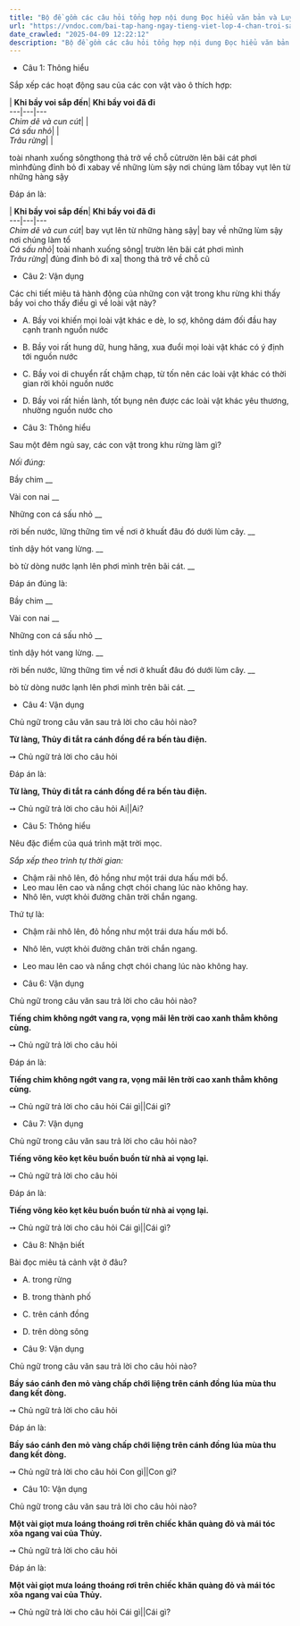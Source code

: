 ```yaml
---
title: "Bộ đề gồm các câu hỏi tổng hợp nội dung Đọc hiểu văn bản và Luyện từ và câu được học ở Tuần 20 trong chương trình Tiếng Việt lớp 4 Tập 2 Chân trời sáng tạo."
url: "https://vndoc.com/bai-tap-hang-ngay-tieng-viet-lop-4-chan-troi-sang-tao-tuan-20-thu-5-336074"
date_crawled: "2025-04-09 12:22:12"
description: "Bộ đề gồm các câu hỏi tổng hợp nội dung Đọc hiểu văn bản và Luyện từ và câu được học ở Tuần 20 trong chương trình Tiếng Việt lớp 4 Tập 2 Chân trời sáng tạo."
---
```


* Câu 1:  Thông hiểu

Sắp xếp các hoạt động sau của các con vật vào ô thích hợp:

| **Khi bầy voi sắp đến**| **Khi bầy voi đã đi**  
---|---|---  
 _Chim dẽ và cun cút_| |   
 _Cá sấu nhỏ_| |   
 _Trâu rừng_| |   
  
toài nhanh xuống sôngthong thả trở về chỗ cũtrườn lên bãi cát phơi mìnhđủng đỉnh bỏ đi xabay về những lùm sậy nơi chúng làm tổbay vụt lên từ những hàng sậy

Đáp án là:

| **Khi bầy voi sắp đến**| **Khi bầy voi đã đi**  
---|---|---  
 _Chim dẽ và cun cút_|  bay vụt lên từ những hàng sậy| bay về những lùm sậy nơi chúng làm tổ  
 _Cá sấu nhỏ_|  toài nhanh xuống sông| trườn lên bãi cát phơi mình  
 _Trâu rừng_|  đủng đỉnh bỏ đi xa| thong thả trở về chỗ cũ  
  
* Câu 2:  Vận dụng

Các chi tiết miêu tả hành động của những con vật trong khu rừng khi thấy bầy voi cho thấy điều gì về loài vật này?

  * A. Bầy voi khiến mọi loài vật khác e dè, lo sợ, không dám đối đầu hay cạnh tranh nguồn nước 
  * B. Bầy voi rất hung dữ, hung hăng, xua đuổi mọi loài vật khác có ý định tới nguồn nước 
  * C. Bầy voi di chuyển rất chậm chạp, từ tốn nên các loài vật khác có thời gian rời khỏi nguồn nước 
  * D. Bầy voi rất hiền lành, tốt bụng nên được các loài vật khác yêu thương, nhường nguồn nước cho 



* Câu 3:  Thông hiểu

Sau một đêm ngủ say, các con vật trong khu rừng làm gì?

_Nối đúng:_

Bầy chim  __

Vài con nai __

Những con cá sấu nhỏ __

rời bến nước, lững thững tìm về nơi ở khuất đâu đó dưới lùm cây. __

tỉnh dậy hót vang lừng. __

bò từ dòng nước lạnh lên phơi mình trên bãi cát. __

Đáp án đúng là:

Bầy chim __

Vài con nai __

Những con cá sấu nhỏ __

tỉnh dậy hót vang lừng. __

rời bến nước, lững thững tìm về nơi ở khuất đâu đó dưới lùm cây. __

bò từ dòng nước lạnh lên phơi mình trên bãi cát. __

* Câu 4: Vận dụng

Chủ ngữ trong câu văn sau trả lời cho câu hỏi nào?

**Từ làng, Thủy đi tắt ra cánh đồng để ra bến tàu điện.**

➙ Chủ ngữ trả lời cho câu hỏi 

Đáp án là:

**Từ làng, Thủy đi tắt ra cánh đồng để ra bến tàu điện.**

➙ Chủ ngữ trả lời cho câu hỏi Ai||Ai?

* Câu 5:  Thông hiểu

Nêu đặc điểm của quá trình mặt trời mọc.

_Sắp xếp theo trình tự thời gian:_

  * Chậm rãi nhô lên, đỏ hồng như một trái dưa hấu mới bổ.
  * Leo mau lên cao và nắng chợt chói chang lúc nào không hay.
  * Nhô lên, vượt khỏi đường chân trời chắn ngang.



Thứ tự là:

  * Chậm rãi nhô lên, đỏ hồng như một trái dưa hấu mới bổ.
  * Nhô lên, vượt khỏi đường chân trời chắn ngang.
  * Leo mau lên cao và nắng chợt chói chang lúc nào không hay.



* Câu 6:  Vận dụng

Chủ ngữ trong câu văn sau trả lời cho câu hỏi nào?

**Tiếng chim không ngớt vang ra, vọng mãi lên trời cao xanh thẳm không cùng.**

➙ Chủ ngữ trả lời cho câu hỏi 

Đáp án là:

**Tiếng chim không ngớt vang ra, vọng mãi lên trời cao xanh thẳm không cùng.**

➙ Chủ ngữ trả lời cho câu hỏi Cái gì||Cái gì?

* Câu 7:  Vận dụng

Chủ ngữ trong câu văn sau trả lời cho câu hỏi nào?

**Tiếng võng kẽo kẹt kêu buồn buồn từ nhà ai vọng lại.**

➙ Chủ ngữ trả lời cho câu hỏi 

Đáp án là:

**Tiếng võng kẽo kẹt kêu buồn buồn từ nhà ai vọng lại.**

➙ Chủ ngữ trả lời cho câu hỏi Cái gì||Cái gì?

* Câu 8:  Nhận biết

Bài đọc miêu tả cảnh vật ở đâu?

  * A. trong rừng 
  * B. trong thành phố 
  * C. trên cánh đồng 
  * D. trên dòng sông 



* Câu 9:  Vận dụng

Chủ ngữ trong câu văn sau trả lời cho câu hỏi nào?

**Bầy sáo cánh đen mỏ vàng chấp chới liệng trên cánh đồng lúa mùa thu đang kết đòng.**

➙ Chủ ngữ trả lời cho câu hỏi 

Đáp án là:

**Bầy sáo cánh đen mỏ vàng chấp chới liệng trên cánh đồng lúa mùa thu đang kết đòng.**

➙ Chủ ngữ trả lời cho câu hỏi Con gì||Con gì?

* Câu 10:  Vận dụng

Chủ ngữ trong câu văn sau trả lời cho câu hỏi nào?

**Một vài giọt mưa loáng thoáng rơi trên chiếc khăn quàng đỏ và mái tóc xõa ngang vai của Thủy.**

➙ Chủ ngữ trả lời cho câu hỏi 

Đáp án là:

**Một vài giọt mưa loáng thoáng rơi trên chiếc khăn quàng đỏ và mái tóc xõa ngang vai của Thủy.**

➙ Chủ ngữ trả lời cho câu hỏi Cái gì||Cái gì?

